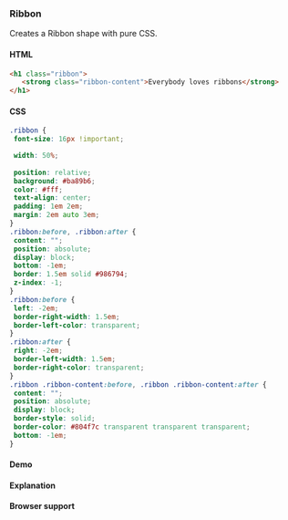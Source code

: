 ### Ribbon

Creates a Ribbon shape with pure CSS.

#### HTML

```html
<h1 class="ribbon">
   <strong class="ribbon-content">Everybody loves ribbons</strong>
</h1>
```

#### CSS

```css
.ribbon {
 font-size: 16px !important;

 width: 50%;
    
 position: relative;
 background: #ba89b6;
 color: #fff;
 text-align: center;
 padding: 1em 2em; 
 margin: 2em auto 3em;
}
.ribbon:before, .ribbon:after {
 content: "";
 position: absolute;
 display: block;
 bottom: -1em;
 border: 1.5em solid #986794;
 z-index: -1;
}
.ribbon:before {
 left: -2em;
 border-right-width: 1.5em;
 border-left-color: transparent;
}
.ribbon:after {
 right: -2em;
 border-left-width: 1.5em;
 border-right-color: transparent;
}
.ribbon .ribbon-content:before, .ribbon .ribbon-content:after {
 content: "";
 position: absolute;
 display: block;
 border-style: solid;
 border-color: #804f7c transparent transparent transparent;
 bottom: -1em;
}

```

#### Demo

#### Explanation

#### Browser support


<!-- tags: visual -->
